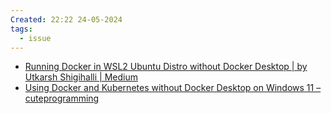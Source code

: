 ```yaml
---
Created: 22:22 24-05-2024
tags:
  - issue
---
```



- [Running Docker in WSL2 Ubuntu Distro without Docker Desktop | by Utkarsh Shigihalli | Medium](https://onlyutkarsh.medium.com/running-docker-in-wsl2-ubuntu-distro-without-docker-desktop-6ec495e8bb4d)
- [Using Docker and Kubernetes without Docker Desktop on Windows 11 – cuteprogramming](https://cuteprogramming.blog/2023/05/21/using-docker-and-kubernetes-without-docker-desktop-on-windows-11/)